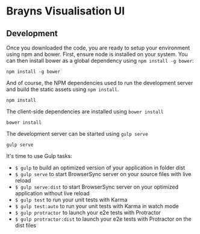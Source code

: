 # Brayns Visualisation UI

## Development

Once you downloaded the code, you are ready to setup your environment using
npm and bower. First, ensure node is installed on your system. You can then
install bower as a global dependency using `npm install -g bower`:

```shell
npm install -g bower
```

And of course, the NPM dependencies used to run the development server and
build the static assets using `npm install`.

```shell
npm install
```

The client-side dependencies are installed using `bower install`

```shell
bower install
```

The development server can be started using `gulp serve`

```shell
gulp serve
```

It's time to use Gulp tasks:
- `$ gulp` to build an optimized version of your application in folder dist
- `$ gulp serve` to start BrowserSync server on your source files with live reload
- `$ gulp serve:dist` to start BrowserSync server on your optimized application without live reload
- `$ gulp test` to run your unit tests with Karma
- `$ gulp test:auto` to run your unit tests with Karma in watch mode
- `$ gulp protractor` to launch your e2e tests with Protractor
- `$ gulp protractor:dist` to launch your e2e tests with Protractor on the dist files
